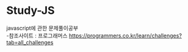 # Study-JS
javascript에 관한 문제풀이공부<br>
-참조사이트 : 프로그래머스 https://programmers.co.kr/learn/challenges?tab=all_challenges
